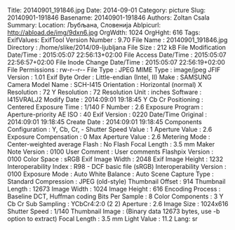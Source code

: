 Title: 20140901_191846.jpg
Date: 2014-09-01
Category: picture
Slug: 20140901-191846
Basename: 20140901-191846
Authors: Zoltan Csala
Summary:
Location: Љубљана, Словенија
Ablpicurl: http://abload.de/img/9dxn6.jpg
OrgWdth: 1024
OrgHght: 616
Tags:
ExifValues: ExifTool Version Number : 9.70
            File Name : 20140901_191846.jpg
            Directory : /home/slike/2014/09-ljubljana
            File Size : 212 kB
            File Modification Date/Time : 2015:05:07 22:56:13+02:00
            File Access Date/Time : 2015:05:07 22:56:57+02:00
            File Inode Change Date/Time : 2015:05:07 22:56:19+02:00
            File Permissions : rw-r--r--
            File Type : JPEG
            MIME Type : image/jpeg
            JFIF Version : 1.01
            Exif Byte Order : Little-endian (Intel, II)
            Make : SAMSUNG
            Camera Model Name : SCH-I415
            Orientation : Horizontal (normal)
            X Resolution : 72
            Y Resolution : 72
            Resolution Unit : inches
            Software : I415VRALJ2
            Modify Date : 2014:09:01 19:18:45
            Y Cb Cr Positioning : Centered
            Exposure Time : 1/140
            F Number : 2.6
            Exposure Program : Aperture-priority AE
            ISO : 40
            Exif Version : 0220
            Date/Time Original : 2014:09:01 19:18:45
            Create Date : 2014:09:01 19:18:45
            Components Configuration : Y, Cb, Cr, -
            Shutter Speed Value : 1
            Aperture Value : 2.6
            Exposure Compensation : 0
            Max Aperture Value : 2.6
            Metering Mode : Center-weighted average
            Flash : No Flash
            Focal Length : 3.5 mm
            Maker Note Version : 0100
            User Comment : User comments
            Flashpix Version : 0100
            Color Space : sRGB
            Exif Image Width : 2048
            Exif Image Height : 1232
            Interoperability Index : R98 - DCF basic file (sRGB)
            Interoperability Version : 0100
            Exposure Mode : Auto
            White Balance : Auto
            Scene Capture Type : Standard
            Compression : JPEG (old-style)
            Thumbnail Offset : 914
            Thumbnail Length : 12673
            Image Width : 1024
            Image Height : 616
            Encoding Process : Baseline DCT, Huffman coding
            Bits Per Sample : 8
            Color Components : 3
            Y Cb Cr Sub Sampling : YCbCr4:2:0 (2 2)
            Aperture : 2.6
            Image Size : 1024x616
            Shutter Speed : 1/140
            Thumbnail Image : (Binary data 12673 bytes, use -b option to extract)
            Focal Length : 3.5 mm
            Light Value : 11.2
Lang: sr

